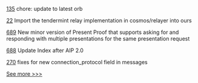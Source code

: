 
[135](https://github.com/hyperledger/aries-framework-go-ext/pull/135) chore: update to latest orb

[22](https://github.com/hyperledger-labs/yui-relayer/pull/22) Import the tendermint relay implementation in cosmos/relayer into ours

[689](https://github.com/hyperledger/aries-rfcs/pull/689) New minor version of Present Proof that supports asking for and responding with multiple presentations for the same presentation request

[688](https://github.com/hyperledger/aries-rfcs/pull/688) Update Index after AIP 2.0

[270](https://github.com/hyperledger/aries-agent-test-harness/pull/270) fixes for new connection_protocol field in messages


[See more >>>](https://start-here.hyperledger.org/pull-requests)
